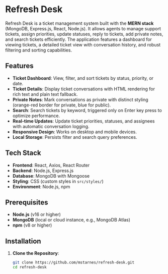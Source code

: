 # Refresh Desk

Refresh Desk is a ticket management system built with the **MERN stack** (MongoDB, Express.js, React, Node.js). It allows agents to manage support tickets, assign priorities, update statuses, reply to tickets, add private notes, and search tickets efficiently. The application features a dashboard for viewing tickets, a detailed ticket view with conversation history, and robust filtering and sorting capabilities.

## Features

- **Ticket Dashboard**: View, filter, and sort tickets by status, priority, or date.
- **Ticket Details**: Display ticket conversations with HTML rendering for rich text and plain text fallback.
- **Private Notes**: Mark conversations as private with distinct styling (orange-red border for private, blue for public).
- **Search**: Search tickets by keyword, triggered only on Enter key press to optimize performance.
- **Real-time Updates**: Update ticket priorities, statuses, and assignees with automatic conversation logging.
- **Responsive Design**: Works on desktop and mobile devices.
- **Local Storage**: Persists filter and search query preferences.

## Tech Stack

- **Frontend**: React, Axios, React Router
- **Backend**: Node.js, Express.js
- **Database**: MongoDB with Mongoose
- **Styling**: CSS (custom styles in `src/styles/`)
- **Environment**: Node.js, npm

## Prerequisites

- **Node.js** (v16 or higher)
- **MongoDB** (local or cloud instance, e.g., MongoDB Atlas)
- **npm** (v8 or higher)

## Installation

1. **Clone the Repository**:
   ```bash
   git clone https://github.com/mstarnes/refresh-desk.git
   cd refresh-desk